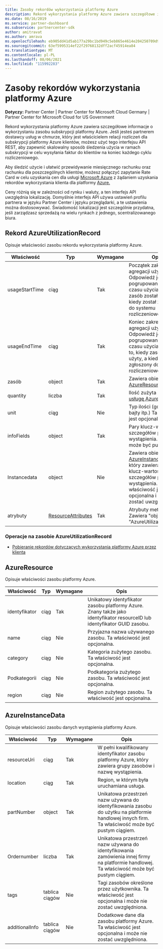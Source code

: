 ```yaml
---
title: Zasoby rekordów wykorzystania platformy Azure
description: Rekord wykorzystania platformy Azure zawiera szczegółowe informacje o wykorzystaniu zasobu subskrypcji platformy Azure.
ms.date: 08/16/2019
ms.service: partner-dashboard
ms.subservice: partnercenter-sdk
author: amitravat
ms.author: amrava
ms.openlocfilehash: eb905dd41d5ab177a29bc1bd949c5eb865e4614e204250709d91f1a31304b267
ms.sourcegitcommit: 63ef5995314ef22f29768132dff2acf45914ea84
ms.translationtype: MT
ms.contentlocale: pl-PL
ms.lasthandoff: 08/06/2021
ms.locfileid: "115992283"
---
```

# <a name="azure-utilization-record-resources"></a>Zasoby rekordów wykorzystania platformy Azure

**Dotyczy:** Partner Center | Partner Center for Microsoft Cloud Germany | Partner Center for Microsoft Cloud for US Government

Rekord wykorzystania platformy Azure zawiera szczegółowe informacje o wykorzystaniu zasobu subskrypcji platformy Azure. Jeśli jesteś partnerem dostawcy usług w chmurze, który jest właścicielem relacji rozliczeń dla subskrypcji platformy Azure klientów, możesz użyć tego interfejsu API REST, aby zapewnić skalowalny sposób śledzenia użycia w ramach subskrypcji w celu wysyłania faktur do klientów na koniec każdego cyklu rozliczeniowego.

Aby śledzić użycie i ułatwić przewidywanie miesięcznego rachunku oraz rachunku dla poszczególnych klientów, możesz połączyć zapytanie Rate Card w celu uzyskania cen dla usługi [Microsoft Azure](get-prices-for-microsoft-azure.md) z żądaniem uzyskania rekordów wykorzystania klienta dla platformy [Azure.](get-a-customer-s-utilization-record-for-azure.md)

Ceny różnią się w zależności od rynku i waluty, a ten interfejs API uwzględnia lokalizację. Domyślnie interfejs API używa ustawień profilu partnera w języku Partner Center i języku przeglądarki, a te ustawienia można dostosowywać. Świadomość lokalizacji jest szczególnie przydatna, jeśli zarządzasz sprzedażą na wielu rynkach z jednego, scentralizowanego biura.

## <a name="azureutilizationrecord"></a>Rekord AzureUtilizationRecord

Opisuje właściwości zasobu rekordu wykorzystania platformy Azure.

| Właściwość       | Typ                                      | Wymagane | Opis                                                                                                                                                                             |
|----------------|-------------------------------------------|----------|-----------------------------------------------------------------------------------------------------------------------------------------------------------------------------------------|
| usageStartTime | ciąg                                    | Tak      | Początek zakresu czasu agregacji użycia. Odpowiedź jest pogrupowana według czasu użycia (kiedy zasób został użyty, a kiedy został zgłoszony do systemu rozliczeniowego). |
| usageEndTime   | ciąg                                    | Tak      | Koniec zakresu czasu agregacji użycia. Odpowiedź jest pogrupowana według czasu użycia. Oznacza to, kiedy zasób został użyty, a kiedy został zgłoszony do systemu rozliczeniowego.   |
| zasób       | object                                    | Tak      | Zawiera obiekt [AzureResource.](#azureresource)                                                                                                                                     |
| quantity       | liczba                                    | Tak      | Ilość zużyta przez [usługę AzureResource.](#azureresource)                                                                                                                           |
| unit           | ciąg                                    | Nie       | Typ ilości (godziny, bajty itp.) Ta właściwość jest opcjonalna                                                                                                                     |
| infoFields     | object                                    | Tak      | Pary klucz-wartość szczegółów poziomu wystąpienia. Ten obiekt może być pusty.                                                                                                                    |
| Instancedata   | object                                    | Nie       | Zawiera obiekt [AzureInstanceData,](#azureinstancedata) który zawiera pary klucz-wartość szczegółów poziomu wystąpienia. Ta właściwość jest opcjonalna i może nie zostać uwzględniona.                  |
| atrybuty     | [ResourceAttributes](utility-resources.md#resourceattributes) | Tak      | Atrybuty metadanych. Zawiera "objectType": "AzureUtilizationRecord"                                                                                                                |

### <a name="operations-on-the-azureutilizationrecord-resource"></a>Operacje na zasobie AzureUtilizationRecord

- [Pobieranie rekordów dotyczących wykorzystania platformy Azure przez klienta](get-a-customer-s-utilization-record-for-azure.md)

## <a name="azureresource"></a>AzureResource

Opisuje właściwości zasobu platformy Azure.

| Właściwość    | Typ   | Wymagane | Opis                                                                         |
|-------------|--------|----------|-------------------------------------------------------------------------------------|
| identyfikator          | ciąg | Tak      | Unikatowy identyfikator zasobu platformy Azure. Znany także jako identyfikator resourceID lub identyfikator GUID zasobu. |
| name        | ciąg | Nie       | Przyjazna nazwa używanego zasobu. Ta właściwość jest opcjonalna.            |
| category    | ciąg | Nie       | Kategoria zużytego zasobu. Ta właściwość jest opcjonalna.                   |
| Podkategorii | ciąg | Nie       | Podkategoria zużytego zasobu. Ta właściwość jest opcjonalna.               |
| region      | ciąg | Nie       | Region zużytego zasobu. Ta właściwość jest opcjonalna.                     |

## <a name="azureinstancedata"></a>AzureInstanceData

Opisuje właściwości zasobu danych wystąpienia platformy Azure.

| Właściwość       | Typ             | Wymagane | Opis                                                                                                        |
|----------------|------------------|----------|--------------------------------------------------------------------------------------------------------------------|
| resourceUri    | ciąg           | Tak      | W pełni kwalifikowany identyfikator zasobu platformy Azure, który zawiera grupy zasobów i nazwę wystąpienia.                   |
| location       | ciąg           | Tak      | Region, w którym była uruchamiana usługa.                                                                               |
| partNumber     | object           | Tak      | Unikatowa przestrzeń nazw używana do identyfikowania zasobu do użytku na platformie handlowej innych firm. Ta właściwość może być pustym ciągiem. |
| Ordernumber    | liczba           | Tak      | Unikatowa przestrzeń nazw używana do identyfikowania zamówienia innej firmy na platformie handlowej. Ta właściwość może być pustym ciągiem.          |
| tags           | tablica ciągów | Nie       | Tagi zasobów określone przez użytkownika. Ta właściwość jest opcjonalna i może nie zostać uwzględniona.                            |
| additionalInfo | tablica ciągów | Nie       | Dodatkowe dane dla zasobu platformy Azure. Ta właściwość jest opcjonalna i może nie zostać uwzględniona.                          |